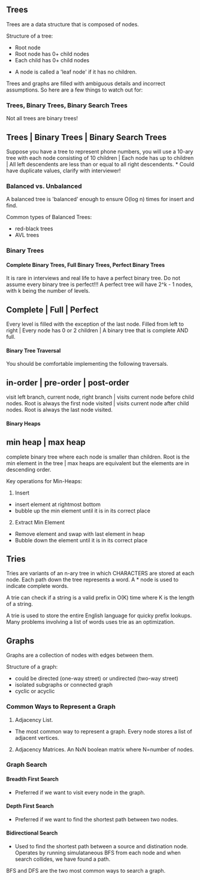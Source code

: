 ## Trees

Trees are a data structure that is composed of nodes.

Structure of a tree:
- Root node
- Root node has 0+ child nodes
- Each child has 0+ child nodes

* A node is called a 'leaf node' if it has no children.

Trees and graphs are filled with ambiguous details and incorrect assumptions. So here are a few things to watch out for:

### Trees, Binary Trees, Binary Search Trees

Not all trees are binary trees!

Trees | Binary Trees | Binary Search Trees
-------------------------------------------
Suppose you have a tree to represent phone numbers, you will use a 10-ary tree with each node consisting of 10 children | Each node has up to children | All left descendents are less than or equal to all right descendents. * Could have duplicate values, clarify with interviewer!

### Balanced vs. Unbalanced

A balanced tree is 'balanced' enough to ensure O(log n) times for insert and find.

Common types of Balanced Trees:
- red-black trees
- AVL trees

### Binary Trees

#### Complete Binary Trees, Full Binary Trees, Perfect Binary Trees

It is rare in interviews and real life to have a perfect binary tree. Do not assume every binary tree is perfect!!! A perfect tree will have 2^k - 1 nodes, with k being the number of levels.

Complete | Full | Perfect
--------------------------
Every level is filled with the exception of the last node. Filled from left to right | Every node has 0 or 2 children | A binary tree that is complete AND full. 

#### Binary Tree Traversal

You should be comfortable implementing the following traversals.

in-order | pre-order | post-order
----------------------------------
visit left branch, current node, right branch |
visits current node before child nodes. Root is always the first node visited |
visits current node after child nodes. Root is always the last node visited.

#### Binary Heaps

min heap | max heap
--------------------
complete binary tree where each node is smaller than children. Root is the min element in the tree | max heaps are equivalent but the elements are in descending order.

Key operations for Min-Heaps:
1) Insert
- insert element at rightmost bottom
- bubble up the min element until it is in its correct place

2) Extract Min Element
- Remove element and swap with last element in heap
- Bubble down the element until it is in its correct place

## Tries

Tries are variants of an n-ary tree in which CHARACTERS are stored at each node. Each path down the tree represents a word. A * node is used to indicate complete words.

A trie can check if a string is a valid prefix in O(K) time where K is the length of a string.

A trie is used to store the entire English language for quicky prefix lookups. Many problems involving a list of words uses trie as an optimization.

## Graphs

Graphs are a collection of nodes with edges between them. 

Structure of a graph:
- could be directed (one-way street) or undirected (two-way street)
- isolated subgraphs or connected graph
- cyclic or acyclic

### Common Ways to Represent a Graph

1. Adjacency List.
- The most common way to represent a graph.
Every node stores a list of adjacent vertices.

2. Adjacency Matrices.
An NxN boolean matrix where N=number of nodes.

### Graph Search

#### Breadth First Search
- Preferred if we want to visit every node in the graph.
#### Depth First Search
- Preferred if we want to find the shortest path between two nodes.
#### Bidirectional Search
- Used to find the shortest path between a source and distination node. Operates by running simulataneous BFS from each node and when search collides, we have found a path.

BFS and DFS are the two most common ways to search a graph.